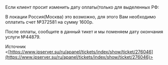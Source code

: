 Если клиент просит изменить дату оплаты(только для выделенных РФ:

В локации Россия(Москва) это возможно, для этого Вам необходимо оплатить счет №372581 на сумму 1600р.

После оплаты, сообщите в данный тикет и мы поменяем дату окончания услуги №44879.

Источник <[https://www.ipserver.su/ru/apanel/tickets/index/show/ticket/276046](https://www.ipserver.su/ru/apanel/tickets/index/show/ticket/276046)>